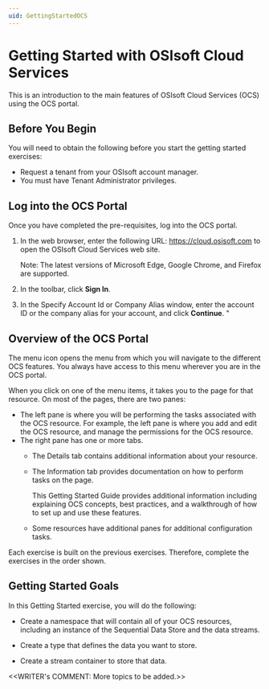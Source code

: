 ```yaml
---
uid: GettingStartedOCS
---
```


# Getting Started with OSIsoft Cloud Services 

This is an introduction to the main features of OSIsoft Cloud Services (OCS) using the OCS portal.



## Before You Begin

You will need to obtain the following before you start the getting started exercises:

- Request a tenant from your OSIsoft account manager. 
- You must have Tenant Administrator privileges. <!-- Verify that the change from Account Administrator to Tenant Administrator has occurred. -->

## Log into the OCS Portal

Once you have completed the pre-requisites, log into the OCS portal. 

1. In the web browser, enter the following URL: https://cloud.osisoft.com to open the OSIsoft Cloud Services web site. 

    Note: The latest versions of Microsoft Edge, Google Chrome, and Firefox are supported.

3. In the toolbar, click **Sign In**.

4. In the Specify Account Id or Company Alias window, enter the account ID or the company alias for your account, and click **Continue**. <!--Check to see if this has been updated with "Tenant." -->"

   <!-- I'm guessing there are additional next steps that depend on the Identity Provider they are using? --> 

## Overview of the OCS Portal

The menu icon opens the menu from which you will navigate to the different OCS features. You always have access to this menu wherever you are in the OCS portal. 

When you click on one of the menu items, it takes you to the page for that resource. On most of the pages, there are two panes:

- The left pane is where you will be performing the tasks associated with the OCS resource. For example, the left pane is where you add and edit the OCS resource, and manage the permissions for the OCS resource.
- The right pane has one or more tabs.  
    - The Details tab contains additional information about your resource. 

    - The Information tab provides documentation on how to perform tasks on the page. 

      This Getting Started Guide provides additional information including explaining OCS concepts, best practices, and a walkthrough of how to set up and use these features.

    - Some resources have additional panes for additional configuration tasks.

Each exercise is built on the previous exercises. Therefore, complete the exercises in the order shown. 

## Getting Started Goals

In this Getting Started exercise, you will do the following:

* Create a namespace that will contain all of your OCS resources, including an instance of the Sequential Data Store and the data streams.

* Create a type that defines the data you want to store.

* Create a stream container to store that data.

<<WRITER's COMMENT: More topics to be added.>>

  <!--  More to be added -->


